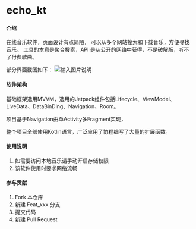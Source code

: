 # echo_kt

#### 介绍
在线音乐软件，页面设计有点简陋，
可以从多个网站搜索和下载音乐，方便寻找音乐。
工具的本意是聚合搜索，API 是从公开的网络中获得，不是破解版，听不了付费歌曲。

部分界面截图如下：
![输入图片说明](https://images.gitee.com/uploads/images/2021/0618/102847_d6d31567_8318407.png "16239832751918.png")

#### 软件架构
基础框架选用MVVM，选用的Jetpack组件包括Lifecycle、ViewModel、LiveData、DataBinDing、Navigation、Room。

项目基于Navigation由单Activity多Fragment实现，

整个项目全部使用Kotlin语言，广泛应用了协程编写了大量的扩展函数。


#### 使用说明

1.  如需要访问本地音乐请手动开启存储权限
2.  该软件使用时要求网络流畅

#### 参与贡献

1.  Fork 本仓库
2.  新建 Feat_xxx 分支
3.  提交代码
4.  新建 Pull Request